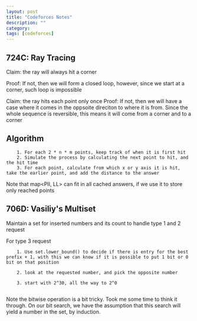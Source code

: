 ```yaml
---
layout: post
title: "Codeforces Notes" 
description: ""
category: 
tags: [codeforces]
---
```


724C:  Ray Tracing
-----------

Claim: the ray will always hit a corner

Proof: If not, then we will form a closed loop, however, since we start at a corner, such loop is impossible


Claim: the ray hits each point only once
Proof: If not, then we will have a case where it comes in the oppsoite direciton to where it is from. Since the whole sequence is reversible, this means it will come from a corner and to a corner 

Algorithm
---------
```
	1. For each 2 * n * m points, keep track of when it is first hit
	2. Simulate the process by calculating the next point to hit, and the hit time
	3. For each point, calculate from which x or y axis it is hit, take the earlier point, and add the distance to the answer

```

Note that map<PII, LL> can fit in all cached answers, if we use it to store only reached points


706D:  Vasiliy's Multiset
-----------

Maintain a set for inserted numbers and its count to handle type 1 and 2 request

For type 3 request
```
	1. Use set.lower_bound() to decide if there is entry for the best prefix + 1, with this we can know if it is possible to put 1 bit or 0 bit on that position 

	2. look at the requested number, and pick the opposite number

	3. start with 2^30, all the way to 2^0
	
```

Note the bitwise operation is a bit tricky. Took me some time to think it through. On our bit search, we have the assumption that this search will yield a number in the set, by induction.

